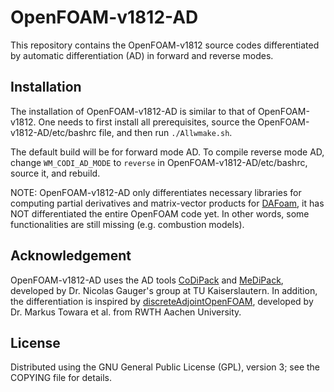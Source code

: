 OpenFOAM-v1812-AD
=================

This repository contains the OpenFOAM-v1812 source codes differentiated by automatic differentiation (AD) in forward and reverse modes.

Installation
------------

The installation of OpenFOAM-v1812-AD is similar to that of OpenFOAM-v1812. One needs to first install all prerequisites, source the OpenFOAM-v1812-AD/etc/bashrc file, and then run `./Allwmake.sh`.

The default build will be for forward mode AD. To compile reverse mode AD, change `WM_CODI_AD_MODE` to `reverse` in OpenFOAM-v1812-AD/etc/bashrc, source it, and rebuild.

NOTE: OpenFOAM-v1812-AD only differentiates necessary libraries for computing partial derivatives and matrix-vector products for [DAFoam](https://dafoam.github.io), it has NOT differentiated the entire OpenFOAM code yet. In other words, some functionalities are still missing (e.g. combustion models).

Acknowledgement
---------------

OpenFOAM-v1812-AD uses the AD tools [CoDiPack](https://github.com/scicompkl/codipack) and [MeDiPack](https://github.com/scicompkl/medipack), developed by Dr. Nicolas Gauger's group at TU Kaiserslautern. In addition, the differentiation is inspired by [discreteAdjointOpenFOAM](https://www.stce.rwth-aachen.de/research/software/discreteadjointopenfoam), developed by Dr. Markus Towara et al. from RWTH Aachen University.

License
-------

Distributed using the GNU General Public License (GPL), version 3; see the COPYING file for details.